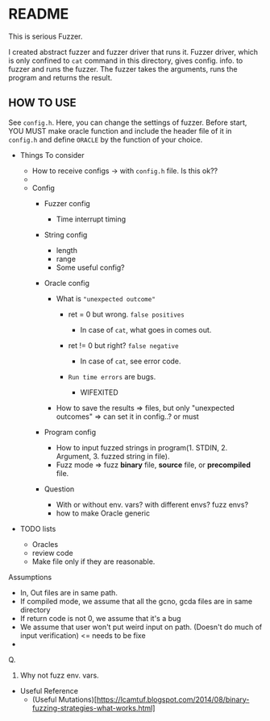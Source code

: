 # README

This is serious Fuzzer.

I created abstract fuzzer and fuzzer driver that runs it. Fuzzer driver, which is only confined to `cat` command in this directory, gives config. info. to fuzzer and runs the fuzzer. The fuzzer takes the arguments, runs the program and returns the result.

## HOW TO USE

See `config.h`. Here, you can change the settings of fuzzer. Before start, YOU MUST make oracle function and include the header file of it in `config.h` and define `ORACLE` by the function of your choice.
 

- Things To consider
  - How to receive configs -> with `config.h` file. Is this ok??
  - 
  - Config
    - Fuzzer config
      - Time interrupt timing
    - String config
      - length
      - range
      - Some useful config?
    - Oracle config
      - What is `"unexpected outcome"`
        - ret = 0 but wrong. `false positives`
          - In case of `cat`, what goes in comes out. 
        - ret != 0 but right? `false negative`
          - In case of `cat`, see error code. 
        - `Run time errors` are bugs.

          - WIFEXITED
  
      - How to save the results => files, but only "unexpected outcomes" => can set it in config..? or must


    - Program config
      - How to input fuzzed strings in program(1. STDIN, 2. Argument, 3. fuzzed string in file).
      - Fuzz mode => fuzz **binary** file, **source** file, or **precompiled** file.

    - Question
      - With or without env. vars? with different envs? fuzz envs?
      - how to make Oracle generic
  
- TODO lists
  - Oracles
  - review code
  - Make file only if they are reasonable.

Assumptions
- In, Out files are in same path.
- If compiled mode, we assume that all the gcno, gcda files are in same directory
- If return code is not 0, we assume that it's a bug
- We assume that user won't put weird input on path. (Doesn't do much of input verification) <= needs to be fixe
- 


Q.
1. Why not fuzz env. vars.

- Useful Reference
  - (Useful Mutations)[https://lcamtuf.blogspot.com/2014/08/binary-fuzzing-strategies-what-works.html]